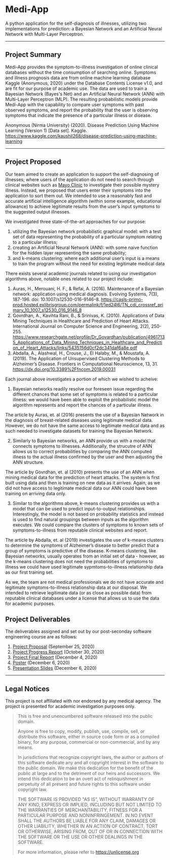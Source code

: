 # Medi-App

A python application for the self-diagnosis of illnesses, utilizing two implementations for prediction: a Bayesian Network and an Artificial Neural Network with Multi-Layer Perceptron.

***

## Project Summary

Medi-App provides the symptom-to-illness investigation of online clinical databases without the time consumption of searching online. Symptoms and illness prognosis data are from online machine learning database Kaggle (Anonymous, 2020) under the Database Contents License v1.0, and are fit for our purpose of academic use. The data are used to train a Bayesian Network (Bayes's Net) and an Artificial Neural Network (ANN) with Multi-Layer Perceptron (MLP). The resulting probabilistic models provide Medi-App with the capability to compare user symptoms with past observed symptoms, and report the probability that the user is observing symptoms that indicate the presence of a particular illness or disease.

Anonymous (Nirma University) (2020). Disease Prediction Using Machine Learning (Version 1) [Data set]. Kaggle. https://www.kaggle.com/kaushil268/disease-prediction-using-machine-learning

***

## Project Proposed

Our team aimed to create an application to support the self-diagnosing of illnesses; where users of the application do not need to search through clinical websites such as [Mayo Clinic](www.mayoclinic.org) to investigate their possible mystery illness. Instead, we proposed that users enter their symptoms into the application to sort them out. We intended to use a reasonably fast and accurate artificial intelligence algorithm (within some example, educational allowance) to achieve legitimate results from the user’s input symptoms to the suggested output illnesses.

 We investigated three state-of-the-art approaches for our purpose: 
 1. utilizing the Bayesian network probabilistic graphical model: with a test set of data representing the probability of a particular symptom relating to a particular illness;
 2. creating an Artificial Neural Network (ANN): with some naive function for the hidden layer representing the same probability;
 3. and k-means clustering: where each additional user’s input is a means to train the program without the need for existing legitimate medical data
 
 There exists several academic journals related to using our investigation algorithms above, notable ones related to our project include:
 1. Auras, H., Merouani, H. F., & Refai, A. (2016). Maintenance of a Bayesian network: application using medical diagnosis. Evolving Systems, 7(3), 187-196. doi: 10.1007/s12530-016-9146-8. https://casls-primo-prod.hosted.exlibrisgroup.com/permalink/f/1ed24l6/TN_cdi_crossref_primary_10_1007_s12530_016_9146_8
 2. Govrdhan, A., Kavihta Rani, B., & Srinivas, K. (2010). Applications of Data Mining Techniques in Healthcare and Prediction of Heart Attacks. International Journal on Computer Science and Engineering, 2(2), 250-255. https://www.researchgate.net/profile/Dr_Govardhan/publication/49617135_Applications_of_Data_Mining_Techniques_in_Healthcare_and_Prediction_of_Heart_Attacks/links/5435156d0cf2dc341daf6a8e.pdf
 3. Abdalla, A., Alashwal, H., Crouse, J., El Halaby, M., & Moustafa, A. (2019). The Application of Unsupervised Clustering Methods to Alzheimer’s Disease. Frontiers in Computational Neuroscience, 13, 31. https://dx.doi.org/10.3389%2Ffncom.2019.00031 

Each journal above investigates a portion of which we wished to acheive:
1. Bayesian networks readily resolve our foreseen issue regarding the different chances that some set of symptoms is related to a particular illness: we would have been able to exploit the probabilistic model the algorithm represents and report the chances of a particular illness.

The article by Auras, et. al (2016) presents the use of a Bayesian Network in the diagnosis of breast-related diseases using legitimate medical data. However, we do not have the same access to legitimate medical data and as such needed to investigate datasets for training the Bayesian Network.

2. Similarly to Bayesian networks, an ANN provide us with a model that connects symptoms to illnesses. Additionally, the strucutre of ANN allows us to correct probabilities by comparing the ANN computed illness to the actual illness confirmed by the user and then adjusting the ANN structure.

The article by Govrdhan, et. al (2010) presents the use of an ANN when mining medical data for the prediction of heart attacks. The system is first built using data and then is training on new data as it arrives. Again, as we did not have access to legitimate medical data our ANN could have been training on arriving data only.

3. Similar to the algorithms above, k-means clustering provides us with a model that can be used to predict input-to-output relationships. Interestingly, the model is not based on probability statistics and instead is used to find natural groupings between inputs as the algorithm executes. We could compare the clusters of symptoms to known sets of symptoms-to-illness from reputable clinical websites and report.

The article by Abdalla, et. al (2019) investigates the use of k-means clusters to determine the symptoms of Alzheimer’s disease to better predict that a group of symptoms is predictive of the disease. K-means clustering, like Bayesian networks, usually operates from an initial set of data - however, as the k-means clustering does not need the probabilities of symptoms to illness we could have used legitimate sypmtoms-to-illness relationship data as our first training set.

As we, the team are not medical professionals we do not have accurate and legitimate symptoms-to-illness relationship data at our disposal. We intended to retrieve legitimate data (or as close as possible data) from reputable clinical databases under a license that allows us to use the data for academic purposes.

## Project Deliverables 

The deliverables assigned and set out by our post-seconday software engineering course are as follows:
1. [Project Proposal](https://github.com/holtzmak/Medi-App/blob/main/documentation/Project%20Proposal.pdf) (September 25, 2020)
1. [Project Progress Report](https://github.com/holtzmak/Medi-App/blob/main/documentation/Project%20Progress%20Report.pdf) (October 30, 2020)
1. [Project Final Report](https://github.com/holtzmak/Medi-App/blob/main/documentation/Project%20Final%20Report.pdf) (December 4, 2020)
1. [Poster](https://github.com/holtzmak/Medi-App/blob/main/documentation/Poster.pdf) (December 6, 2020)
1. [Presentation Slides](https://github.com/holtzmak/Medi-App/blob/main/documentation/Presentation%20Slides.pdf) (December 6, 2020)

***

## Legal Notices

This project is not affiliated with nor endorsed by any medical agency. The project is presented for academic investigation purposes only.

>This is free and unencumbered software released into the public domain.
>
>Anyone is free to copy, modify, publish, use, compile, sell, or distribute this software, either in source code form or as a compiled binary, for any purpose, commercial or non-commercial, and by any means.
>
>In jurisdictions that recognize copyright laws, the author or authors of this software dedicate any and all copyright interest in the software to the public domain. We make this dedication for the benefit of the public at large and to the detriment of our heirs and successors. We intend this dedication to be an overt act of relinquishment in perpetuity of all present and future rights to this software under copyright law.
>
>THE SOFTWARE IS PROVIDED "AS IS", WITHOUT WARRANTY OF ANY KIND, EXPRESS OR IMPLIED, INCLUDING BUT NOT LIMITED TO THE WARRANTIES OF MERCHANTABILITY, FITNESS FOR A PARTICULAR PURPOSE AND NONINFRINGEMENT. IN NO EVENT SHALL THE AUTHORS BE LIABLE FOR ANY CLAIM, DAMAGES OR OTHER LIABILITY, WHETHER IN AN ACTION OF CONTRACT, TORT OR OTHERWISE, ARISING FROM, OUT OF OR IN CONNECTION WITH THE SOFTWARE OR THE USE OR OTHER DEALINGS IN THE SOFTWARE.
>
>For more information, please refer to https://unlicense.org
